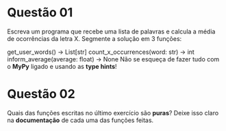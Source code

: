 # Questão 01
Escreva um programa que recebe uma lista de palavras e calcula a média de ocorrências da letra X. Segmente a solução em 3 funções: 

get_user_words() -> List[str]
count_x_occurrences(word: str) -> int
inform_average(average: float) -> None
Não se esqueça de fazer tudo com o **MyPy** ligado e usando as **type hints**! 

# Questão 02
Quais das funções escritas no último exercício são **puras**? Deixe isso claro na **documentação** de cada uma das funções feitas.